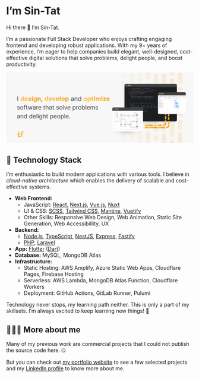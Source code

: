 # I’m Sin-Tat
Hi there 👋 I’m Sin-Tat.

I’m a passionate Full Stack Developer who enjoys crafting engaging frontend and developing robust applications. With my 9+ years of experience, I’m eager to help companies build elegant, well-designed, cost-effective digital solutions that solve problems, delight people, and boost productivity. 

<picture>
  <source media="(prefers-color-scheme: dark)" srcset="cover_github_dark.png">
  <source media="(prefers-color-scheme: light)" srcset="cover_github.png">
  <img alt="I design, develop and optimize software that solve problems and delight people" src="cover_github.png">
</picture>

## 🧰 Technology Stack
I’m enthusiastic to build modern applications with various tools. I believe in *cloud-native architecture* which enables the delivery of scalable and cost-effective systems.

- **Web Frontend:** 
    - JavaScript: [React](https://reactjs.org), [Next.js](https://nextjs.org), [Vue.js](https://vuejs.org), [Nuxt](https://nuxtjs.org)
    - UI & CSS: [SCSS](https://sass-lang.com), [Tailwind CSS](https://tailwindcss.com), [Mantine](https://mantine.dev), [Vuetify](https://vuetifyjs.com)
    - Other Skills: Responsive Web Design, Web Animation, Static Site Generation, Web Accessibillity, UX
- **Backend:** 
    - [Node.js](https://nodejs.org), [TypeScript](https://www.typescriptlang.org), [NestJS](https://nestjs.com), [Express](https://expressjs.com), [Fastify](https://www.fastify.io)
    - [PHP](https://php.net), [Laravel](https://laravel.com)
- **App:** [Flutter](https://flutter.dev) ([Dart](https://dart.dev))
- **Database:** MySQL, MongoDB Atlas
- **Infrastructure:** 
    - Static Hosting: AWS Amplify, Azure Static Web Apps, Cloudflare Pages, Firebase Hosting
    - Serverless: AWS Lambda, MongoDB Atlas Function, Cloudflare Workers
    - Deployment: GitHub Actions, GitLab Runner, Pulumi

Technology never stops, my learning path neither. This is only a part of my skillsets. I’m always excited to keep learning new things! 🤩

## 🧑🏻‍💻 More about me
Many of my previous work are commercial projects that I could not publish the source code here. 🤐

But you can check out [my portfolio website](https://sintat.fan) to see a few selected projects and my [LinkedIn profile](https://www.linkedin.com/in/sintatfan) to know more about me.
